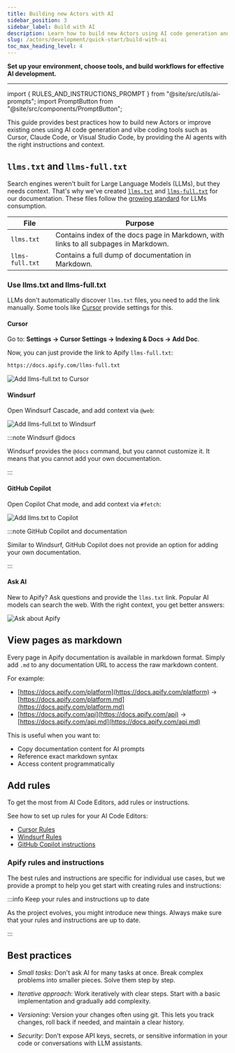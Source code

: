 ```yaml
---
title: Building new Actors with AI
sidebar_position: 3
sidebar_label: Build with AI
description: Learn how to build new Actors using AI code generation and vibe coding tools such as Cursor or Visual Studio Code.
slug: /actors/development/quick-start/build-with-ai
toc_max_heading_level: 4
---
```


**Set up your environment, choose tools, and build workflows for effective AI development.**

---

import { RULES_AND_INSTRUCTIONS_PROMPT } from "@site/src/utils/ai-prompts";
import PromptButton from "@site/src/components/PromptButton";

This guide provides best practices how to build new Actors or improve existing ones using AI code generation
and vibe coding tools such as Cursor, Claude Code, or Visual Studio Code,
by providing the AI agents with the right instructions and context.

## `llms.txt` and `llms-full.txt`

Search engines weren't built for Large Language Models (LLMs), but they needs context. That's why we've created [`llms.txt`](https://docs.apify.com/llms.txt) and [`llms-full.txt`](https://docs.apify.com/llms-full.txt) for our documentation. These files follow the [growing standard](https://llmstxt.org/) for LLMs consumption.

<table>
  <thead>
    <tr>
      <th>File</th>
      <th>Purpose</th>
    </tr>
  </thead>
  <tbody>
    <tr>
      <td><code>llms.txt</code></td>
      <td>Contains index of the docs page in Markdown, with links to all subpages in Markdown.</td>
    </tr>
    <tr>
      <td>
        <code style={{ whiteSpace: 'nowrap' }}>llms-full.txt</code>
      </td>
      <td>Contains a full dump of documentation in Markdown.</td>
    </tr>
  </tbody>
</table>

### Use llms.txt and llms-full.txt

LLMs don't automatically discover `llms.txt` files, you need to add the link manually. Some tools like [Cursor](https://www.cursor.com/) provide settings for this.

#### Cursor

Go to: **Settings -> Cursor Settings -> Indexing & Docs -> Add Doc**.

Now, you can just provide the link to Apify `llms-full.txt`:

```markdown
https://docs.apify.com/llms-full.txt
```

![Add llms-full.txt to Cursor](./images/cursor.png)

#### Windsurf

Open Windsurf Cascade, and add context via `@web`:

![Add llms-full.txt to Windsurf](./images/windsurf.png)

:::note Windsurf @docs

Windsurf provides the `@docs` command, but you cannot customize it. It means that you cannot add your own documentation.

:::

#### GitHub Copilot

Open Copilot Chat mode, and add context via `#fetch`:

![Add llms.txt to Copilot](./images/github-copilot.png)

:::note GitHub Copilot and documentation

Similar to Windsurf, GitHub Copilot does not provide an option for adding your own documentation.

:::

#### Ask AI

New to Apify? Ask questions and provide the `llms.txt` link. Popular AI models can search the web. With the right context, you get better answers:

![Ask about Apify](./images/claude.png)

## View pages as markdown

Every page in Apify documentation is available in markdown format. Simply add `.md` to any documentation URL to access the raw markdown content.

For example:

- [https://docs.apify.com/platform](https://docs.apify.com/platform) → [https://docs.apify.com/platform.md](https://docs.apify.com/platform.md)
- [https://docs.apify.com/api](https://docs.apify.com/api) → [https://docs.apify.com/api.md](https://docs.apify.com/api.md)

This is useful when you want to:

- Copy documentation content for AI prompts
- Reference exact markdown syntax
- Access content programmatically

## Add rules

To get the most from AI Code Editors, add rules or instructions.

See how to set up rules for your AI Code Editors:

- [Cursor Rules](https://docs.cursor.com/en/context/rules)
- [Windsurf Rules](https://docs.windsurf.com/windsurf/cascade/memories#rules)
- [GitHub Copilot instructions](https://docs.github.com/en/copilot/how-tos/configure-custom-instructions/add-repository-instructions)

### Apify rules and instructions

The best rules and instructions are specific for individual use cases, but we provide a prompt to help you get start with creating rules and instructions:

<PromptButton prompt={RULES_AND_INSTRUCTIONS_PROMPT}/>

:::info Keep your rules and instructions up to date

As the project evolves, you might introduce new things. Always make sure that your rules and instructions are up to date.

:::

## Best practices

- _Small tasks_: Don't ask AI for many tasks at once. Break complex problems into smaller pieces. Solve them step by step.

- _Iterative approach_: Work iteratively with clear steps. Start with a basic implementation and gradually add complexity.

- _Versioning_: Version your changes often using git. This lets you track changes, roll back if needed, and maintain a clear history.

- _Security_: Don't expose API keys, secrets, or sensitive information in your code or conversations with LLM assistants.
